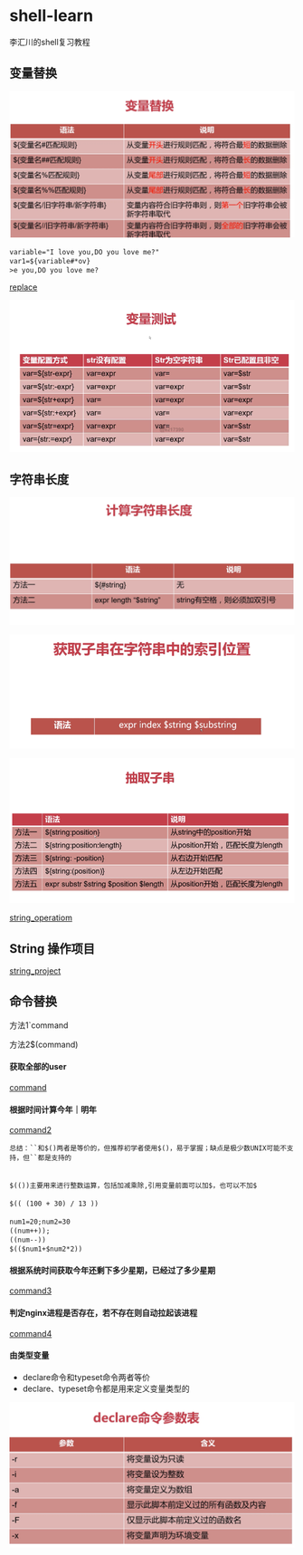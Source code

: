 # shell-learn
李汇川的shell复习教程


## 变量替换

![photo](./photo/01.png)

    variable="I love you,DO you love me?"
    var1=${variable#*ov}
    >e you,DO you love me?
    
    
[replace](./variable_replace.sh)


![photo](./photo/02.png)

## 字符串长度

![photo](./photo/03.png)


![photo](./photo/04.png)

![photo](./photo/05.png)


[string_operatiom](./string_operation.sh)

## String 操作项目

[string_project](./string_project.sh)


## 命令替换
方法1`command

方法2$(command)

#### 获取全部的user
[command](./command_example.sh)


#### 根据时间计算今年｜明年
[command2](./command_example2.sh)


    总结：``和$()两者是等价的，但推荐初学者使用$()，易于掌握；缺点是极少数UNIX可能不支持，但``都是支持的

	
	$(())主要用来进行整数运算，包括加减乘除,引用变量前面可以加$，也可以不加$

    $(( (100 + 30) / 13 ))
			
    num1=20;num2=30
    ((num++));
    ((num--))
    $(($num1+$num2*2))
    
#### 	根据系统时间获取今年还剩下多少星期，已经过了多少星期

[command3](./command_example3.sh)

#### 判定nginx进程是否存在，若不存在则自动拉起该进程

[command4](./command_example4.sh)

#### 由类型变量

- declare命令和typeset命令两者等价 
- declare、typeset命令都是用来定义变量类型的

![photo](./photo/06.png)
